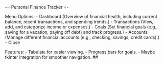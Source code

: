 -= Personal Finance Tracker =-

Menu Options:
    - Dashboard (Overview of financial health, including current balance, recent transactions, and spending trends.)
    - Transactions (View, add, and categorize income or expenses.)
    - Goals (Set financial goals (e.g., saving for a vacation, paying off debt) and track progress.)
    - Accounts (Manage different financial accounts (e.g., checking, savings, credit cards).)
    - Close

Features:
    - Tabulate for easier viewing.
    - Progress bars for goals.
    - Maybe tkinter integration for smoother navigation. ##